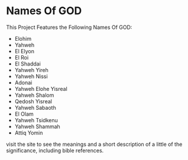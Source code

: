 # Names Of GOD
This Project Features the Following Names Of GOD:
* Elohim
* Yahweh
* El Elyon
* El Roi
* El Shaddai
* Yahweh Yireh
* Yahweh Nissi
* Adonai
* Yahweh Elohe Yisreal
* Yahweh Shalom
* Qedosh Yisreal
* Yahweh Sabaoth
* El Olam
* Yahweh Tsidkenu
* Yahweh Shammah
* Attiq Yomin

visit the site to see the meanings and a short description of a little of the significance, including bible references.



